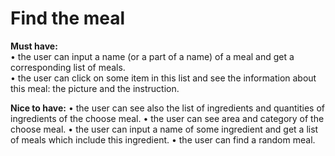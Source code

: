 <h1>Find the meal</h1>

**Must have:**
<br>•	the user can input a name (or a part of a name) of a meal and get a corresponding list of meals.
<br>•	the user can click on some item in this list and see the information about this meal: the picture and the instruction.

**Nice to have:**
•	the user can see also the list of ingredients and quantities of ingredients of the choose meal.
•	the user can see area and category of the choose meal.
•	the user can input a name of some ingredient and get a list of meals which include this ingredient.
•	the user can find a random meal.
